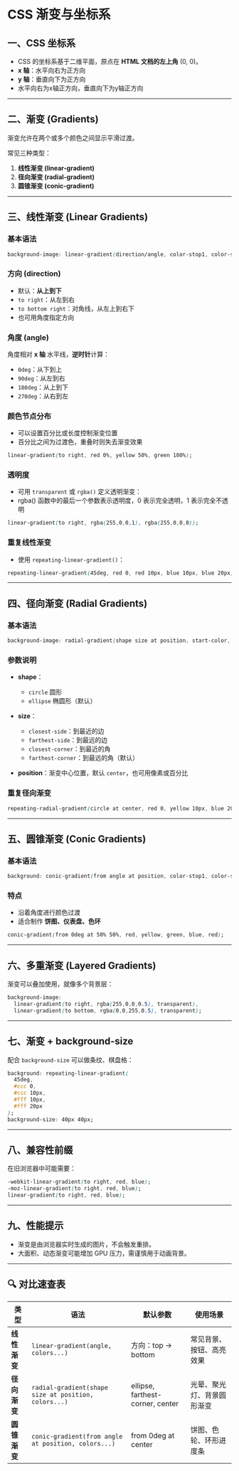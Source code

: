 # CSS 渐变与坐标系

## 一、CSS 坐标系

* CSS 的坐标系基于二维平面，原点在 **HTML 文档的左上角** (0, 0)。
* **x 轴**：水平向右为正方向
* **y 轴**：垂直向下为正方向
* 水平向右为x轴正方向，垂直向下为y轴正方向

---

## 二、渐变 (Gradients)

渐变允许在两个或多个颜色之间显示平滑过渡。

常见三种类型：

1. **线性渐变 (linear-gradient)**
2. **径向渐变 (radial-gradient)**
3. **圆锥渐变 (conic-gradient)**

---

## 三、线性渐变 (Linear Gradients)

### 基本语法

```css
background-image: linear-gradient(direction/angle, color-stop1, color-stop2, ...);
```

### 方向 (direction)

* 默认：**从上到下**
* `to right`：从左到右
* `to bottom right`：对角线，从左上到右下
* 也可用角度指定方向

### 角度 (angle)

角度相对 **x 轴** 水平线，**逆时针**计算：

* `0deg`：从下到上
* `90deg`：从左到右
* `180deg`：从上到下
* `270deg`：从右到左

### 颜色节点分布

* 可以设置百分比或长度控制渐变位置
* 百分比之间为过渡色，重叠时则失去渐变效果

```css
linear-gradient(to right, red 0%, yellow 50%, green 100%);
```

### 透明度

* 可用 `transparent` 或 `rgba()` 定义透明渐变：
* rgba() 函数中的最后一个参数表示透明度，0 表示完全透明，1 表示完全不透明

```css
linear-gradient(to right, rgba(255,0,0,1), rgba(255,0,0,0));
```

### 重复线性渐变

* 使用 `repeating-linear-gradient()`：

```css
repeating-linear-gradient(45deg, red 0, red 10px, blue 10px, blue 20px);
```

---

## 四、径向渐变 (Radial Gradients)

### 基本语法

```css
background-image: radial-gradient(shape size at position, start-color, ..., last-color);
```

### 参数说明

* **shape**：

  * `circle` 圆形
  * `ellipse` 椭圆形（默认）

* **size**：

  * `closest-side`：到最近的边
  * `farthest-side`：到最远的边
  * `closest-corner`：到最近的角
  * `farthest-corner`：到最远的角（默认）

* **position**：渐变中心位置，默认 `center`，也可用像素或百分比

### 重复径向渐变

```css
repeating-radial-gradient(circle at center, red 0, yellow 10px, blue 20px);
```

---

## 五、圆锥渐变 (Conic Gradients)

### 基本语法

```css
background: conic-gradient(from angle at position, color-stop1, color-stop2, ...);
```

### 特点

* 沿着角度进行颜色过渡
* 适合制作 **饼图、仪表盘、色环**

```css
conic-gradient(from 0deg at 50% 50%, red, yellow, green, blue, red);
```

---

## 六、多重渐变 (Layered Gradients)

渐变可以叠加使用，就像多个背景层：

```css
background-image: 
  linear-gradient(to right, rgba(255,0,0,0.5), transparent),
  linear-gradient(to bottom, rgba(0,0,255,0.5), transparent);
```

---

## 七、渐变 + background-size

配合 `background-size` 可以做条纹、棋盘格：

```css
background: repeating-linear-gradient(
  45deg,
  #ccc 0,
  #ccc 10px,
  #fff 10px,
  #fff 20px
);
background-size: 40px 40px;
```

---

## 八、兼容性前缀

在旧浏览器中可能需要：

```css
-webkit-linear-gradient(to right, red, blue);
-moz-linear-gradient(to right, red, blue);
linear-gradient(to right, red, blue);
```

---

## 九、性能提示

* 渐变是由浏览器实时生成的图片，不会触发重排。
* 大面积、动态渐变可能增加 GPU 压力，需谨慎用于动画背景。

---

## 🔍 对比速查表

| 类型       | 语法                                                   | 默认参数                             | 使用场景          |
| -------- | ---------------------------------------------------- | -------------------------------- | ------------- |
| **线性渐变** | `linear-gradient(angle, colors...)`                  | 方向：top → bottom                  | 常见背景、按钮、高亮效果  |
| **径向渐变** | `radial-gradient(shape size at position, colors...)` | ellipse, farthest-corner, center | 光晕、聚光灯、背景圆形渐变 |
| **圆锥渐变** | `conic-gradient(from angle at position, colors...)`  | from 0deg at center              | 饼图、色轮、环形进度条   |
